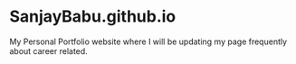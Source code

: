 # SanjayBabu.github.io
My Personal Portfolio website where I will be updating my page frequently about career related. 
